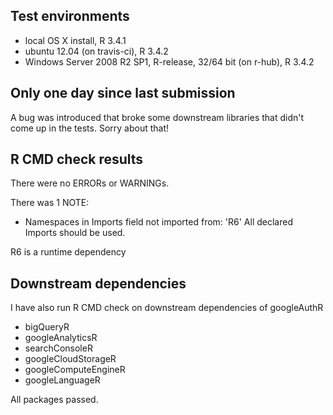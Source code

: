 ## Test environments
* local OS X install, R 3.4.1
* ubuntu 12.04 (on travis-ci), R 3.4.2
* Windows Server 2008 R2 SP1, R-release, 32/64 bit (on r-hub), R 3.4.2

## Only one day since last submission

A bug was introduced that broke some downstream libraries that didn't come up
  in the tests. Sorry about that!
  
## R CMD check results

There were no ERRORs or WARNINGs.

There was 1 NOTE:

* Namespaces in Imports field not imported from:
     'R6'
     All declared Imports should be used.
     
R6 is a runtime dependency
  
## Downstream dependencies
I have also run R CMD check on downstream dependencies of googleAuthR 

* bigQueryR
* googleAnalyticsR
* searchConsoleR
* googleCloudStorageR
* googleComputeEngineR
* googleLanguageR

All packages passed.
  
